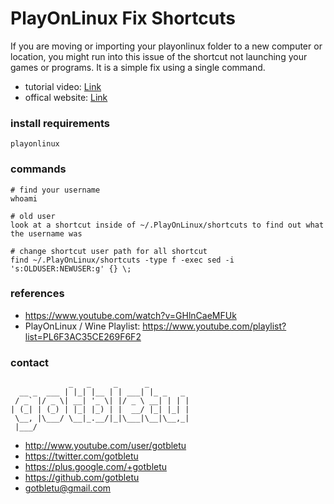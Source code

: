 # PlayOnLinux Fix Shortcuts
If you are moving or importing your playonlinux folder to a new computer or location, you might run into this issue of the shortcut not launching your games or programs. It is a simple fix using a single command.

* tutorial video: [Link](https://www.youtube.com/watch?v=GHlnCaeMFUk)
* offical website: [Link](https://www.playonlinux.com/en/)

### install requirements
    playonlinux

### commands
    # find your username
    whoami
    
    # old user
    look at a shortcut inside of ~/.PlayOnLinux/shortcuts to find out what the username was
    
    # change shortcut user path for all shortcut
    find ~/.PlayOnLinux/shortcuts -type f -exec sed -i 's:OLDUSER:NEWUSER:g' {} \;

### references
- https://www.youtube.com/watch?v=GHlnCaeMFUk
- PlayOnLinux / Wine Playlist: https://www.youtube.com/playlist?list=PL6F3AC35CE269F6F2

### contact

                 _   _     _      _         
      __ _  ___ | |_| |__ | | ___| |_ _   _ 
     / _` |/ _ \| __| '_ \| |/ _ \ __| | | |
    | (_| | (_) | |_| |_) | |  __/ |_| |_| |
     \__, |\___/ \__|_.__/|_|\___|\__|\__,_|
     |___/                                  

- http://www.youtube.com/user/gotbletu
- https://twitter.com/gotbletu
- https://plus.google.com/+gotbletu
- https://github.com/gotbletu
- gotbletu@gmail.com


